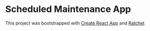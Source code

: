 # Scheduled Maintenance App

This project was bootstrapped with [Create React App] and [Ratchet]


[Create React App]:(https://github.com/facebookincubator/create-react-app)
[Ratchet]:(http://goratchet.com/)

